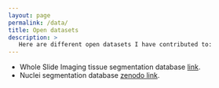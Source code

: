 ```yaml
---
layout: page
permalink: /data/
title: Open datasets
description: >
   Here are different open datasets I have contributed to:
---
```


- Whole Slide Imaging tissue segmentation database [link](https://cloud.mines-paristech.fr/index.php/s/XWpGWCwrxRIJVMg).
- Nuclei segmentation database [zenodo link](https://zenodo.org/record/1174343#.YXZhkJuxVGN).